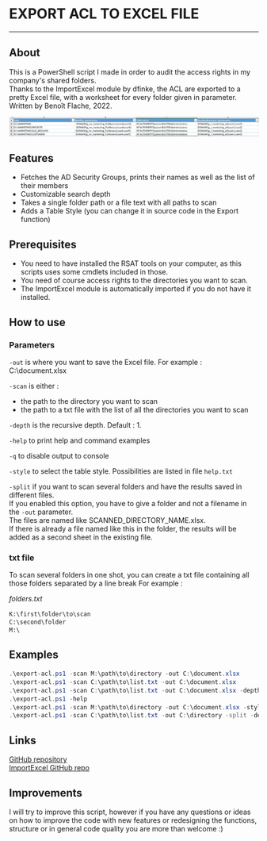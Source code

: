 # EXPORT ACL TO EXCEL FILE 
* * *

## About
This is a PowerShell script I made in order to audit the access rights in my company's shared folders.     
Thanks to the ImportExcel module by dfinke, the ACL are exported to a pretty Excel file, with a worksheet for every folder given in parameter.
Written by Benoît Flache, 2022.    

![screenshot](https://raw.githubusercontent.com/ouiouiallez/ouiouiallez.github.io/master/content/pics/screenshot.JPG)    

## Features
 - Fetches the AD Security Groups, prints their names as well as the list of their members
 - Customizable search depth
 - Takes a single folder path or a file text with all paths to scan
 - Adds a Table Style (you can change it in source code in the Export function) 

## Prerequisites    
 - You need to have installed the RSAT tools on your computer, as this scripts uses some cmdlets included in those. 
 - You need of course access rights to the directories you want to scan.
 - The ImportExcel module is automatically imported if you do not have it installed.

## How to use 

### Parameters
`-out` is where you want to save the Excel file. For example : C:\document.xlsx    

`-scan` is either :    
  - the path to the directory you want to scan    
  - the path to a txt file with the list of all the directories you want to scan      
  
`-depth` is the recursive depth. Default : 1.     

`-help` to print help and command examples     

`-q` to disable output to console     

`-style` to select the table style. Possibilities  are listed in file `help.txt`     

`-split` if you want to scan several folders and have the results saved in different files.     
If you enabled this option, you have to give a folder and not a filename in the `-out` parameter.     
The files are named like SCANNED_DIRECTORY_NAME.xlsx.      
If there is already a file named like this in the folder, the results will be added as a second sheet in the existing file.

### txt file
To scan several folders in one shot, you can create a txt file containing all those folders separated by a line break
For example :
 
*folders.txt*
```
K:\first\folder\to\scan
C:\second\folder
M:\
```

## Examples 
```powershell
.\export-acl.ps1 -scan M:\path\to\directory -out C:\document.xlsx
.\export-acl.ps1 -scan C:\path\to\list.txt -out C:\document.xlsx
.\export-acl.ps1 -scan C:\path\to\list.txt -out C:\document.xlsx -depth 2
.\export-acl.ps1 -help
.\export-acl.ps1 -scan M:\path\to\directory -out C:\document.xlsx -style Medium3
.\export-acl.ps1 -scan C:\path\to\list.txt -out C:\directory -split -depth 0
``` 
## Links
[GitHub repository](https://github.com/ouiouiallez/export-acl)     
[ImportExcel GitHub repo](https://github.com/dfinke/ImportExcel)
    
## Improvements
I will try to improve this script, however if you have any questions or ideas on how to improve the code with new features or redesigning the functions, structure or in general code quality you are more than welcome :)

